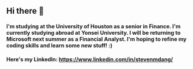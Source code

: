 ## Hi there 👋

#### I'm studying at the University of Houston as a senior in Finance. I'm currently studying abroad at Yonsei University. I will be returning to Microsoft next summer as a Financial Analyst. I'm hoping to refine my coding skills and learn some new stuff! :)

#### Here's my LinkedIn: https://www.linkedin.com/in/stevenmdang/
<!--
**sdang1234/sdang1234** is a ✨ _special_ ✨ repository because its `README.md` (this file) appears on your GitHub profile.

Here are some ideas to get you started:

- 🔭 I’m currently working on ...
- 🌱 I’m currently learning ...
- 👯 I’m looking to collaborate on ...
- 🤔 I’m looking for help with ...
- 💬 Ask me about ...
- 📫 How to reach me: ...
- 😄 Pronouns: ...
- ⚡ Fun fact: ...
-->
